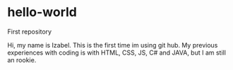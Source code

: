 # hello-world
First repository

Hi, my name is Izabel. This is the first time im using git hub. My previous experiences with coding is with HTML, CSS, JS, C# and JAVA, but I am still an rookie. 
